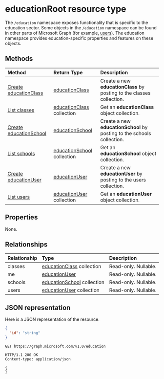 # educationRoot resource type

The `/education` namespace exposes functionality that is specific to the education sector. 
Some objects in the `/education` namespace can be found in other parts of Microsoft Graph (for example, [users](user.md)). The education namespace provides education-specific properties and features on these objects.

## Methods

| Method		   | Return Type	|Description|
|:---------------|:--------|:----------|
|[Create educationClass](../api/educationroot_post_classes.md) |[educationClass](educationclass.md)| Create a new **educationClass** by posting to the classes collection.|
|[List classes](../api/educationroot_list_classes.md) |[educationClass](educationclass.md) collection| Get an **educationClass** object collection.|
|[Create educationSchool](../api/educationroot_post_schools.md) |[educationSchool](educationschool.md)| Create a new **educationSchool** by posting to the schools collection.|
|[List schools](../api/educationroot_list_schools.md) |[educationSchool](educationschool.md) collection| Get an **educationSchool** object collection.|
|[Create educationUser](../api/educationroot_post_users.md) |[educationUser](educationuser.md)| Create a new **educationUser** by posting to the users collection.|
|[List users](../api/educationroot_list_users.md) |[educationUser](educationuser.md) collection| Get an **educationUser** object collection.|

## Properties
None.

## Relationships
| Relationship | Type	|Description|
|:---------------|:--------|:----------|
|classes|[educationClass](educationclass.md) collection| Read-only. Nullable.|
|me|[educationUser](educationuser.md)| Read-only. Nullable.|
|schools|[educationSchool](educationschool.md) collection| Read-only. Nullable.|
|users|[educationUser](educationuser.md) collection| Read-only. Nullable.|

## JSON representation
Here is a JSON representation of the resource.

<!--{
  "blockType": "resource",
  "optionalProperties": [],
  "keyProperty": "id",
  "baseType": "microsoft.graph.entity",
  "@odata.type": "microsoft.graph.educationRoot"
}-->

```json
{
  "id": "string"
}
```

<!-- {
  "blockType": "request",
  "name": "get_education"
}-->
```http
GET https://graph.microsoft.com/v1.0/education
```

<!-- {
  "blockType": "response",
  "truncated": true,
  "@odata.type": "microsoft.graph.educationRoot"
} -->
```http
HTTP/1.1 200 OK
Content-type: application/json

{
}
```

<!-- uuid: 8fcb5dbc-d5aa-4681-8e31-b001d5168d79
2015-10-25 14:57:30 UTC -->
<!-- {
  "type": "#page.annotation",
  "description": "educationRoot resource",
  "keywords": "",
  "section": "documentation",
  "tocPath": ""
}-->